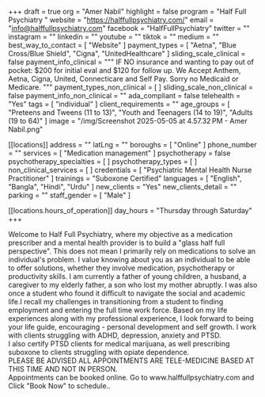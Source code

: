+++
draft = true
org = "Amer Nabil"
highlight = false
program = "Half Full Psychiatry "
website = "https://halffullpsychiatry.com/"
email = "info@halffullpsychiatry.com"
facebook = "HalfFullPsychiatry"
twitter = ""
instagram = ""
linkedin = ""
youtube = ""
tiktok = ""
medium = ""
best_way_to_contact = [ "Website" ]
payment_types = [
  "Aetna",
  "Blue Cross/Blue Shield",
  "Cigna",
  "UnitedHealthcare"
]
sliding_scale_clinical = false
payment_info_clinical = """
IF NO insurance and wanting to pay out of pocket: $200 for initial eval and $120 for follow up.
We Accept Anthem, Aetna, Cigna, United, Connecticare and Self Pay. Sorry no Medicaid or Medicare.  """
payment_types_non_clinical = [ ]
sliding_scale_non_clinical = false
payment_info_non_clinical = ""
ada_compliant = false
telehealth = "Yes"
tags = [ "individual" ]
client_requirements = ""
age_groups = [
  "Preteens and Tweens (11 to 13)",
  "Youth and Teenagers (14 to 19)",
  "Adults (19 to 64)"
]
image = "/img/Screenshot 2025-05-05 at 4.57.32 PM - Amer Nabil.png"

[[locations]]
address = ""
latLng = ""
boroughs = [ "Online" ]
phone_number = ""
services = [ "Medication management" ]
psychotherapy = false
psychotherapy_specialties = [ ]
psychotherapy_types = [ ]
non_clinical_services = [ ]
credentials = [ "Psychiatric Mental Health Nurse Practitioner" ]
trainings = "Suboxone Certified"
languages = [ "English", "Bangla", "Hindi", "Urdu" ]
new_clients = "Yes"
new_clients_detail = ""
parking = ""
staff_gender = [ "Male" ]

  [[locations.hours_of_operation]]
  day_hours = "Thursday through Saturday"
+++


Welcome to Half Full Psychiatry, where my objective as a medication prescriber and a mental health provider is to build a "glass half full perspective". This does not mean I primarily rely on medications to solve an individual's problem. I value knowing about you as an individual to be able to offer solutions, whether they involve medication, psychotherapy or productivity skills. I am currently a father of young children, a husband, a caregiver to my elderly father, a son who lost my mother abruptly. I was also once a student who found it difficult to navigate the social and academic life.I recall my challenges in transitioning from a student to finding employment and entering the full time work force. Based on my life experiences along with my professional experience, I look forward to being your life guide, encouraging - personal development and self growth. I work with clients struggling with ADHD, depression, anxiety and PTSD. <br>
I also certify PTSD clients for medical marijuana, as well prescribing suboxone to clients struggling with opiate dependence. <br>
PLEASE BE ADVISED ALL APPOINTMENTS ARE TELE-MEDICINE BASED AT THIS TIME AND NOT IN PERSON. <br>
Appointments can be booked online. Go to www\.halffullpsychiatry.com and Click "Book Now" to schedule.. <br>
